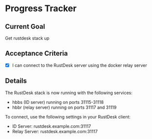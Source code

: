 # Progress Tracker

## Current Goal
Get rustdesk stack up

## Acceptance Criteria
- [x] I can connect to the RustDesk server using the docker relay server

## Details
The RustDesk stack is now running with the following services:
- hbbs (ID server) running on ports 31115-31118
- hbbr (relay server) running on ports 31117 and 31119

To connect, use the following settings in your RustDesk client:
- ID Server: rustdesk.example.com:31117
- Relay Server: rustdesk.example.com:31117
